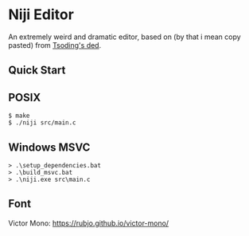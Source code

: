 # Niji Editor

An extremely weird and dramatic editor, based on (by that i mean copy pasted) from [Tsoding's ded](https://github.com/tsoding/ded).

## Quick Start

## POSIX

```console
$ make
$ ./niji src/main.c
```

## Windows MSVC

```console
> .\setup_dependencies.bat
> .\build_msvc.bat
> .\niji.exe src\main.c
```

## Font

Victor Mono: https://rubjo.github.io/victor-mono/